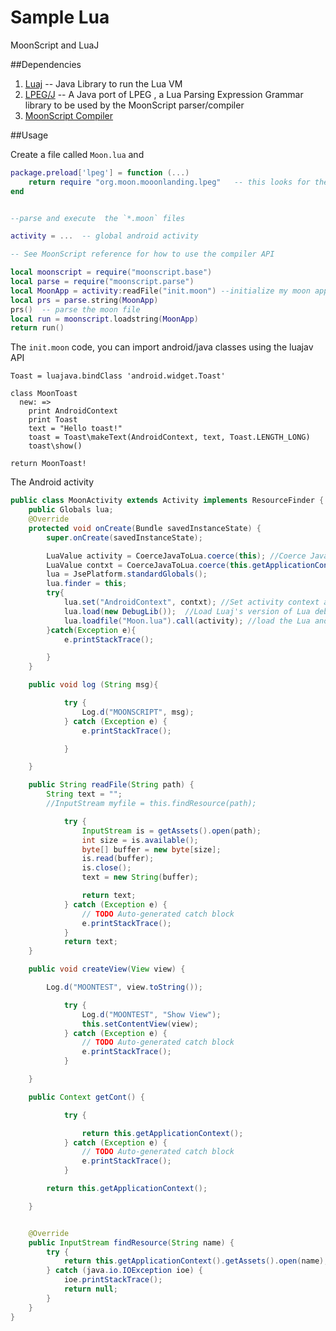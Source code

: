 # Sample Lua
MoonScript and LuaJ


##Dependencies
1. [Luaj](http://tidal-loop.github.io/LuaJ)  -- Java Library to run the Lua VM
2. [LPEG/J](https://github.com/leonrd/lpegj) -- A Java port of LPEG , a Lua Parsing Expression Grammar library to be used by the MoonScript parser/compiler
3. [MoonScript Compiler](https://github.com/leafo/moonscript)

##Usage

Create a file called `Moon.lua` and
```lua
package.preload['lpeg'] = function (...)
    return require "org.moon.mooonlanding.lpeg"   -- this looks for the lpeg Java class in the project directory
end


--parse and execute  the `*.moon` files

activity = ...  -- global android activity

-- See MoonScript reference for how to use the compiler API

local moonscript = require("moonscript.base")
local parse = require("moonscript.parse")
local MoonApp = activity:readFile("init.moon") --initialize my moon app
local prs = parse.string(MoonApp)
prs()  -- parse the moon file
local run = moonscript.loadstring(MoonApp)
return run()
```


 The `init.moon` code, you can import android/java classes using the luajav API

```moon
Toast = luajava.bindClass 'android.widget.Toast'

class MoonToast
  new: =>
    print AndroidContext
    print Toast
    text = "Hello toast!"
    toast = Toast\makeText(AndroidContext, text, Toast.LENGTH_LONG)
    toast\show()

return MoonToast!
```

The Android activity

```java
public class MoonActivity extends Activity implements ResourceFinder {
	public Globals lua;
	@Override
	protected void onCreate(Bundle savedInstanceState) {
		super.onCreate(savedInstanceState);

		LuaValue activity = CoerceJavaToLua.coerce(this); //Coerce Java object as a LuaValue
		LuaValue contxt = CoerceJavaToLua.coerce(this.getApplicationContext());
		lua = JsePlatform.standardGlobals();
		lua.finder = this;
		try{
			lua.set("AndroidContext", contxt); //Set activity context as a global LuaValue
			lua.load(new DebugLib());  //Load Luaj's version of Lua debub library, Moonscript and lpeg need this to work
			lua.loadfile("Moon.lua").call(activity); //load the Lua and run the Lua file and set 'activity' as a global value
		}catch(Exception e){
			e.printStackTrace();

		}
	}

	public void log (String msg){

			try {
				Log.d("MOONSCRIPT", msg);		
			} catch (Exception e) {
				e.printStackTrace();

			}

	}

	public String readFile(String path) {
		String text = "";
		//InputStream myfile = this.findResource(path);

			try {
				InputStream is = getAssets().open(path);
		        int size = is.available();
		        byte[] buffer = new byte[size];
		        is.read(buffer);
		        is.close();
		        text = new String(buffer);

		        return text;
		    } catch (Exception e) {
		        // TODO Auto-generated catch block
		        e.printStackTrace();
		    }
			return text;
	}

	public void createView(View view) {

		Log.d("MOONTEST", view.toString());

			try {
				Log.d("MOONTEST", "Show View");
				this.setContentView(view);
		    } catch (Exception e) {
		        // TODO Auto-generated catch block
		        e.printStackTrace();
		    }

	}

	public Context getCont() {

			try {

				return this.getApplicationContext();
		    } catch (Exception e) {
		        // TODO Auto-generated catch block
		        e.printStackTrace();
		    }

		return this.getApplicationContext();

	}


	@Override
	public InputStream findResource(String name) {
		try {
			return this.getApplicationContext().getAssets().open(name);
		} catch (java.io.IOException ioe) {
			ioe.printStackTrace();
			return null;
		}
	}
}

```
